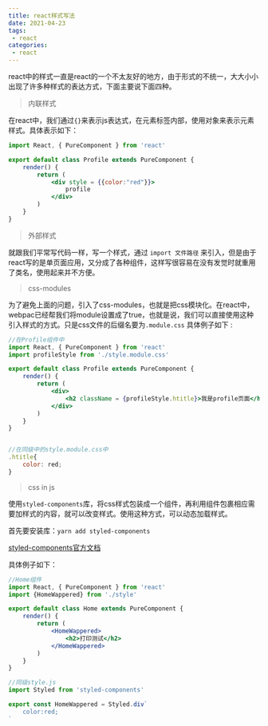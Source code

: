 ```yaml
---
title: react样式写法
date: 2021-04-23
tags:
 - react
categories:
 - react
---
```


react中的样式一直是react的一个不太友好的地方，由于形式的不统一，大大小小出现了许多种样式的表达方式，下面主要说下面四种。

> 内联样式

在react中，我们通过`{}`来表示js表达式，在元素标签内部，使用对象来表示元素样式。具体表示如下：

```jsx
import React, { PureComponent } from 'react'

export default class Profile extends PureComponent {
    render() {
        return (
            <div style = {{color:"red"}}>
                profile
            </div>
        )
    }
}

```

> 外部样式

就跟我们平常写代码一样，写一个样式，通过 `import 文件路径` 来引入，但是由于react写的是单页面应用，又分成了各种组件，这样写很容易在没有发觉时就重用了类名，使用起来并不方便。

> css-modules

为了避免上面的问题，引入了css-modules，也就是把css模块化。在react中，webpac已经帮我们将module设置成了true，也就是说，我们可以直接使用这种引入样式的方式。只是css文件的后缀名要为`.module.css` 具体例子如下 :

```jsx
//在Profile组件中
import React, { PureComponent } from 'react'
import profileStyle from './style.module.css'

export default class Profile extends PureComponent {
    render() {
        return (
            <div>
                <h2 className = {profileStyle.htitle}>我是profile页面</h2>
            </div>
        )
    }
}


//在同级中的style.module.css中
.htitle{
    color: red;
}
```

> css in js

使用`styled-components`库，将css样式包装成一个组件，再利用组件包裹相应需要加样式的内容，就可以改变样式。使用这种方式，可以动态加载样式。

首先要安装库：`yarn add styled-components`

[styled-components官方文档](https://styled-components.com/docs/basics)

具体例子如下：

```jsx
//Home组件
import React, { PureComponent } from 'react'
import {HomeWappered} from './style'

export default class Home extends PureComponent {
    render() {
        return (
            <HomeWappered>
                <h2>打印测试</h2>
            </HomeWappered>
        )
    }
}

//同级style.js
import Styled from 'styled-components'

export const HomeWappered = Styled.div`
    color:red;
`
```

